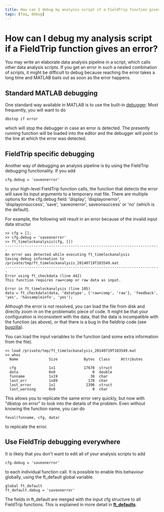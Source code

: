 ```yaml
---
title: How can I debug my analysis script if a FieldTrip function gives an error?
tags: [faq, debug]
---
```


# How can I debug my analysis script if a FieldTrip function gives an error?

You may write an elaborate data analysis pipeline in a script, which calls other data analysis scripts. If you get an error in such a nested combination of scripts, it might be difficult to debug because reaching the error takes a long time and MATLAB bails out as soon as the error happens.

## Standard MATLAB debugging

One standard way available in MATLAB is to use the built-in [debugger](http://www.mathworks.com/help/matlab/debugging-code.html). Most frequently, you will want to do

    dbstop if error

which will stop the debugger in case an error is detected. The presently running function will be loaded into the editor and the debugger will point to the line at which the error was detected.

## FieldTrip specific debugging

Another way of debugging an analysis pipeline is by using the FieldTrip debugging functionality. If you add

    cfg.debug = 'saveonerror'

to your high-level FieldTrip function calls, the function that detects the error will save its input arguments to a temporary mat file. There are multiple options for the cfg.debug field: 'display', 'displayonerror', 'displayonsuccess', 'save', 'saveonerror', saveonsuccess' or 'no' (which is the default).

For example, the following will result in an error because of the invalid input data structur

	>> cfg = [];
	>> cfg.debug = 'saveonerror'
	>> ft_timelockanalysis(cfg, [])
	-----------------------------------------------------------------------
	An error was detected while executing ft_timelockanalysis
	Saving debug information to /private/tmp/ft_timelockanalysis_20140719T103549.mat
	-----------------------------------------------------------------------
	Error using ft_checkdata (line 442)
	This function requires raw+comp or raw data as input.

	Error in ft_timelockanalysis (line 105)
	data = ft_checkdata(data, 'datatype', {'raw+comp', 'raw'}, 'feedback', 'yes', 'hassampleinfo', 'yes');

Although the error is not resolved, you can load the file from disk and directly zoom in on the problematic piece of code. It might be that your configuration is inconsistent with the data, that the data is incompatible with the function (as above), or that there is a bug in the fieldtrip code (see [bugzilla](/bugzilla)).

You can load the input variables to the function (and some extra information from the file).

	>> load /private/tmp/ft_timelockanalysis_20140719T103549.mat
	>> whos
	  Name              Size            Bytes  Class     Attributes

	  cfg               1x1             17670  struct              
	  data              0x0                 0  double              
	  funname           1x19               38  char                
	  last_err          1x89              178  char                
	  last_error        1x1              2396  struct              
	  last_warning      0x0                 0  char          

This allows you to replicate the same error very quickly, but now with "dbstop on error" to look into the details of the problem. Even without knowing the function name, you can do

    feval(funname, cfg, data)

to replicate the error.

## Use FieldTrip debugging everywhere

It is likely that you don't want to edit all of your analysis scripts to add

    cfg.debug = 'saveonerror'

to each individual function call. It is possible to enable this behaviour globally, using the ft_default global variable.

    global ft_default
    ft_default.debug = 'saveonerror'

The fields in ft_default are merged with the input cfg structure to all FieldTrip functions. This is explained in more detail in **[ft_defaults](/reference/ft_defaults)**.

